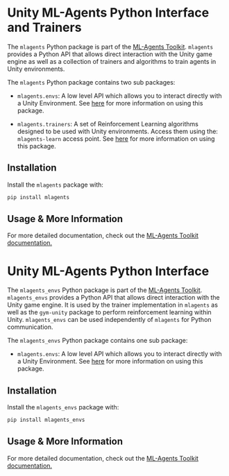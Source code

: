 # Unity ML-Agents Python Interface and Trainers

The `mlagents` Python package is part of the
[ML-Agents Toolkit](https://github.com/Unity-Technologies/ml-agents).
`mlagents` provides a Python API that allows direct interaction with the Unity
game engine as well as a collection of trainers and algorithms to train agents
in Unity environments.

The `mlagents` Python package contains two sub packages:

- `mlagents.envs`: A low level API which allows you to interact directly with a
  Unity Environment. See
  [here](https://github.com/Unity-Technologies/ml-agents/blob/master/docs/Python-API.md)
  for more information on using this package.

- `mlagents.trainers`: A set of Reinforcement Learning algorithms designed to be
  used with Unity environments. Access them using the: `mlagents-learn` access
  point. See
  [here](https://github.com/Unity-Technologies/ml-agents/blob/master/docs/Training-ML-Agents.md)
  for more information on using this package.

## Installation

Install the `mlagents` package with:

```sh
pip install mlagents
```

## Usage & More Information

For more detailed documentation, check out the
[ML-Agents Toolkit documentation.](https://github.com/Unity-Technologies/ml-agents/blob/master/docs/Readme.md)

# Unity ML-Agents Python Interface

The `mlagents_envs` Python package is part of the
[ML-Agents Toolkit](https://github.com/Unity-Technologies/ml-agents).
`mlagents_envs` provides a Python API that allows direct interaction with the Unity
game engine. It is used by the trainer implementation in `mlagents` as well as
the `gym-unity` package to perform reinforcement learning within Unity. `mlagents_envs` can be
used independently of `mlagents` for Python communication.

The `mlagents_envs` Python package contains one sub package:

- `mlagents.envs`: A low level API which allows you to interact directly with a
  Unity Environment. See
  [here](https://github.com/Unity-Technologies/ml-agents/blob/master/docs/Python-API.md)
  for more information on using this package.

## Installation

Install the `mlagents_envs` package with:

```sh
pip install mlagents_envs
```

## Usage & More Information

For more detailed documentation, check out the
[ML-Agents Toolkit documentation.](https://github.com/Unity-Technologies/ml-agents/blob/master/docs/Readme.md)
